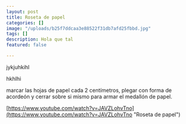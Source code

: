 ```yaml
---
layout: post
title: Roseta de papel
categories: []
image: "/uploads/b25f7ddcaa3e88522f31db7afd25fbbd.jpg"
tags: []
description: Hola que tal
featured: false

---
```

jykjuhkihl

hkhlhi

marcar las hojas de papel cada 2 centímetros, plegar con forma de acordeón y cerrar sobre si mismo para armar el medallón de papel.

[https://www.youtube.com/watch?v=JAVZLohvTno](https://www.youtube.com/watch?v=JAVZLohvTno "Roseta de papel")